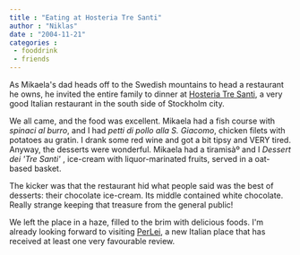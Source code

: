 ```yaml
---
title : "Eating at Hosteria Tre Santi"
author : "Niklas"
date : "2004-11-21"
categories : 
 - fooddrink
 - friends
---
```


As Mikaela's dad heads off to the Swedish mountains to head a restaurant he owns, he invited the entire family to dinner at [Hosteria Tre Santi](http://hosteriatresanti.lunchinfo.com), a very good Italian restaurant in the south side of Stockholm city.

We all came, and the food was excellent. Mikaela had a fish course with _spinaci al burro_, and I had _petti di pollo alla S. Giacomo_, chicken filets with potatoes au gratin. I drank some red wine and got a bit tipsy and VERY tired. Anyway, the desserts were wonderful. Mikaela had a tiramisàº and I _Dessert dei 'Tre Santi'_ , ice-cream with liquor-marinated fruits, served in a oat-based basket.

The kicker was that the restaurant hid what people said was the best of desserts: their chocolate ice-cream. Its middle contained white chocolate. Really strange keeping that treasure from the general public!

We left the place in a haze, filled to the brim with delicious foods. I'm already looking forward to visiting [PerLei](http://www.perlei.se), a new Italian place that has received at least one very favourable review.
